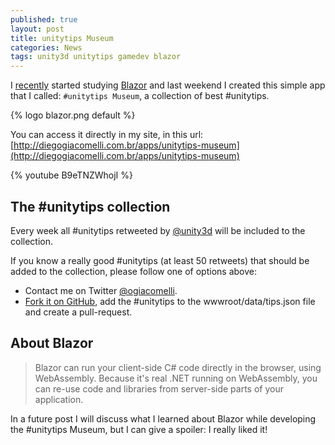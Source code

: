 ```yaml
---
published: true
layout: post
title: unitytips Museum
categories: News
tags: unity3d unitytips gamedev blazor
---
```


I [recently](https://twitter.com/ogiacomelli/status/1144379461317648384) started studying [Blazor](https://dotnet.microsoft.com/apps/aspnet/web-apps/client) and last weekend I created this simple app that I called: `#unitytips Museum`, a collection of best #unitytips.

{% logo blazor.png default %}

You can access it directly in my site, in this url: [http://diegogiacomelli.com.br/apps/unitytips-museum](http://diegogiacomelli.com.br/apps/unitytips-museum)

{% youtube B9eTNZWhojI %}

## The #unitytips collection
Every week all #unitytips retweeted by [@unity3d](https://twitter.com/unity3d) will be included to the collection.

If you know a really good #unitytips (at least 50 retweets) that should be added to the collection, please follow one of options above:

* Contact me on Twitter [@ogiacomelli](https://twitter.com/ogiacomelli).
* [Fork it on GitHub](https://github.com/giacomelli/unitytips-museum), add the #unitytips to the wwwroot/data/tips.json file and create a pull-request.

## About Blazor
> Blazor can run your client-side C# code directly in the browser, using WebAssembly. Because it's real .NET running on WebAssembly, you can re-use code and libraries from server-side parts of your application.

In a future post I will discuss what I learned about Blazor while developing the #unitytips Museum, but I can give a spoiler: I really liked it!